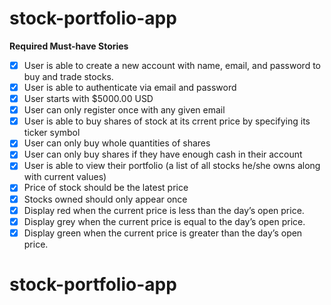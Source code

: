 # stock-portfolio-app


**Required Must-have Stories**
- [x] User is able to create a new account with name, email, and password to buy and trade stocks.
- [x] User is able to authenticate via email and password
- [x] User starts with  $5000.00 USD
- [x] User can only register once with any given email
- [x] User is able to buy shares of stock at its crrent price by specifying its ticker symbol
- [x] User can only buy whole quantities of shares
- [x] User can only buy shares if they have enough cash in their account
- [x] User is able to view their portfolio (a list of all stocks he/she owns along with current values)
- [x] Price of stock should be the latest price 
- [x] Stocks owned should only appear once
- [x] Display red when the current price is less than the day’s open price.
- [x] Display grey when the current price is equal to the day’s open price.
- [x] Display green when the current price is greater than the day’s open price.

# stock-portfolio-app
